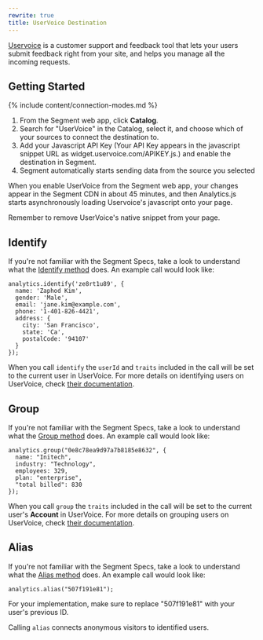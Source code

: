 ```yaml
---
rewrite: true
title: UserVoice Destination
---
```


[Uservoice](https://www.uservoice.com/) is a customer support and feedback tool that lets your users submit feedback right from your site, and helps you manage all the incoming requests.

## Getting Started

{% include content/connection-modes.md %}

1. From the Segment web app, click **Catalog**.
2. Search for "UserVoice" in the Catalog, select it, and choose which of your sources to connect the destination to.
3. Add your Javascript API Key (Your API Key appears in the javascript snippet URL as widget.uservoice.com/APIKEY.js.) and enable the destination in Segment.
4. Segment automatically starts sending data from the source you selected

When you enable UserVoice from the Segment web app, your changes appear in the Segment CDN in about 45 minutes, and then Analytics.js starts asynchronously loading Uservoice's javascript onto your page.

Remember to remove UserVoice's native snippet from your page.

## Identify


If you're not familiar with the Segment Specs, take a look to understand what the [Identify method](/docs/connections/spec/identify/) does. An example call would look like:

```
analytics.identify('ze8rt1u89', {
  name: 'Zaphod Kim',
  gender: 'Male',
  email: 'jane.kim@example.com',
  phone: '1-401-826-4421',
  address: {
    city: 'San Francisco',
    state: 'Ca',
    postalCode: '94107'
  }
});
```

When you call `identify` the `userId` and `traits` included in the call will be set to the current user in UserVoice. For more details on identifying users on UserVoice, check [their documentation](https://developer.uservoice.com/docs/widgets/identify/).

## Group

If you're not familiar with the Segment Specs, take a look to understand what the [Group method](/docs/connections/spec/group/) does. An example call would look like:

```
analytics.group("0e8c78ea9d97a7b8185e8632", {
  name: "Initech",
  industry: "Technology",
  employees: 329,
  plan: "enterprise",
  "total billed": 830
});
```

When you call `group` the `traits` included in the call will be set to the current user's **Account** in UserVoice. For more details on grouping users on UserVoice, check [their documentation](https://developer.uservoice.com/docs/widgets/identify/).

## Alias

If you're not familiar with the Segment Specs, take a look to understand what the [Alias method](/docs/connections/spec/alias/) does. An example call would look like:

```
analytics.alias("507f191e81");
```
For your implementation, make sure to replace "507f191e81" with your user's previous ID.

Calling `alias` connects anonymous visitors to identified users.
